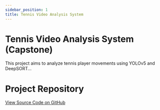 ```yaml
---
sidebar_position: 1
title: Tennis Video Analysis System
---
```


# Tennis Video Analysis System (Capstone)

This project aims to analyze tennis player movements using YOLOv5 and DeepSORT...

# Project Repository
[View Source Code on GitHub](https://github.com/Sukunadot/capstone_project.git)

